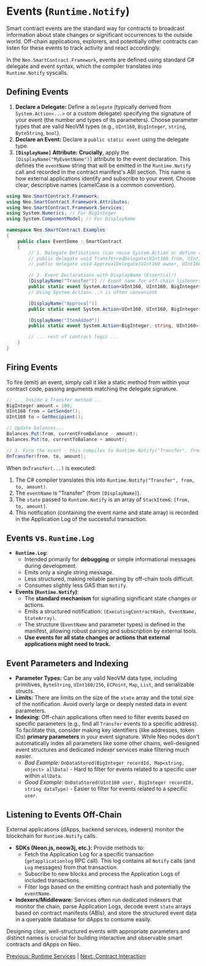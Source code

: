 # Events (`Runtime.Notify`)

Smart contract events are the standard way for contracts to broadcast information about state changes or significant occurrences to the outside world. Off-chain applications, explorers, and potentially other contracts can listen for these events to track activity and react accordingly.

In the `Neo.SmartContract.Framework`, events are defined using standard C# delegate and event syntax, which the compiler translates into `Runtime.Notify` syscalls.

## Defining Events

1.  **Declare a Delegate:** Define a `delegate` (typically derived from `System.Action<...>` or a custom delegate) specifying the signature of your event (the number and types of its parameters). Choose parameter types that are valid NeoVM types (e.g., `UInt160`, `BigInteger`, `string`, `ByteString`, `bool`).
2.  **Declare an Event:** Declare a `public static event` using the delegate type.
3.  **`[DisplayName]` Attribute:** **Crucially**, apply the `[DisplayName("MyEventName")]` attribute to the event declaration. This defines the `eventName` string that will be emitted in the `Runtime.Notify` call and recorded in the contract manifest's ABI section. This name is how external applications identify and subscribe to your event. Choose clear, descriptive names (camelCase is a common convention).

```csharp
using Neo.SmartContract.Framework;
using Neo.SmartContract.Framework.Attributes;
using Neo.SmartContract.Framework.Services;
using System.Numerics; // For BigInteger
using System.ComponentModel; // For DisplayName

namespace Neo.SmartContract.Examples
{
    public class EventDemo : SmartContract
    {
        // 1. Delegate Definitions (can reuse System.Action or define custom)
        // public delegate void TransferredDelegate(UInt160 from, UInt160 to, BigInteger amount);
        // public delegate void ApprovalDelegate(UInt160 owner, UInt160 spender, BigInteger amount);

        // 2. Event Declarations with DisplayName (Essential!)
        [DisplayName("Transfer")] // Event name for off-chain listeners
        public static event System.Action<UInt160, UInt160, BigInteger> OnTransfer;
        // Using System.Action<...> is often convenient

        [DisplayName("Approval")]
        public static event System.Action<UInt160, UInt160, BigInteger> OnApproval;

        [DisplayName("ItemAdded")]
        public static event System.Action<BigInteger, string, UInt160> OnItemAdded; // ItemID, Description, Owner

        // ... rest of contract logic ...
    }
}
```

## Firing Events

To fire (emit) an event, simply call it like a static method from within your contract code, passing arguments matching the delegate signature.

```csharp
// ... Inside a Transfer method ...
BigInteger amount = 100;
UInt160 from = GetSender();
UInt160 to = GetRecipient();

// Update balances...
Balances.Put(from, currentFromBalance - amount);
Balances.Put(to, currentToBalance + amount);

// 3. Fire the event - this compiles to Runtime.Notify("Transfer", from, to, amount)
OnTransfer(from, to, amount);
```

When `OnTransfer(...)` is executed:
1.  The C# compiler translates this into `Runtime.Notify("Transfer", from, to, amount)`.
2.  The `eventName` is "Transfer" (from `[DisplayName]`).
3.  The `state` passed to `Runtime.Notify` is an array of `StackItem`s: `[from, to, amount]`.
4.  This notification (containing the event name and state array) is recorded in the Application Log of the successful transaction.

## Events vs. `Runtime.Log`

*   **`Runtime.Log`:**
    *   Intended primarily for **debugging** or simple informational messages during development.
    *   Emits only a single string message.
    *   Less structured, making reliable parsing by off-chain tools difficult.
    *   Consumes slightly less GAS than `Notify`.
*   **Events (`Runtime.Notify`)**: 
    *   The **standard mechanism** for signalling significant state changes or actions.
    *   Emits a structured notification: `(ExecutingContractHash, EventName, StateArray)`.
    *   The structure (`EventName` and parameter types) is defined in the manifest, allowing robust parsing and subscription by external tools.
    *   **Use events for all state changes or actions that external applications might need to track.**

## Event Parameters and Indexing

*   **Parameter Types:** Can be any valid NeoVM data type, including primitives, `ByteString`, `UInt160/256`, `ECPoint`, `Map`, `List`, and serializable structs.
*   **Limits:** There are limits on the size of the `state` array and the total size of the notification. Avoid overly large or deeply nested data in event parameters.
*   **Indexing:** Off-chain applications often need to filter events based on specific parameters (e.g., find all `Transfer` events *to* a specific address). To facilitate this, consider making key identifiers (like addresses, token IDs) **primary parameters** in your event signature. While Neo nodes don't automatically index all parameters like some other chains, well-designed event structures and dedicated indexer services make filtering much easier.
    *   *Bad Example:* `OnDataStored(BigInteger recordId, Map<string, object> allData)` - Hard to filter for events related to a specific user within `allData`.
    *   *Good Example:* `OnDataStored(UInt160 user, BigInteger recordId, string dataType)` - Easier to filter for events related to a specific `user`.

## Listening to Events Off-Chain

External applications (dApps, backend services, indexers) monitor the blockchain for `Runtime.Notify` calls.

*   **SDKs (Neon.js, neow3j, etc.):** Provide methods to:
    *   Fetch the Application Log for a specific transaction (`getapplicationlog` RPC call). This log contains all `Notify` calls (and `Log` messages) from that transaction.
    *   Subscribe to new blocks and process the Application Logs of included transactions.
    *   Filter logs based on the emitting contract hash and potentially the `eventName`.
*   **Indexers/Middleware:** Services often run dedicated indexers that monitor the chain, parse Application Logs, decode event `state` arrays based on contract manifests (ABIs), and store the structured event data in a queryable database for dApps to consume easily.

Designing clear, well-structured events with appropriate parameters and distinct names is crucial for building interactive and observable smart contracts and dApps on Neo.

[Previous: Runtime Services](./02-runtime.md) | [Next: Contract Interaction](./04-contract-interaction.md)